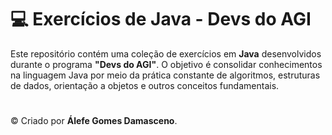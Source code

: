 # 💻 Exercícios de Java - Devs do AGI 

Este repositório contém uma coleção de exercícios em **Java** desenvolvidos durante o programa **"Devs do AGI"**. O objetivo é consolidar conhecimentos na linguagem Java por meio da prática constante de algoritmos, estruturas de dados, orientação a objetos e outros conceitos fundamentais.
#
©️ Criado por **Álefe Gomes Damasceno**.
